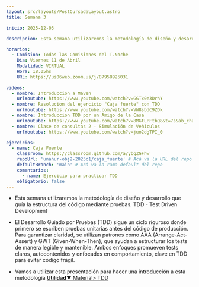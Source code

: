 ```yaml
---
layout: src/layouts/PostCursadaLayout.astro
title: Semana 3

inicio: 2025-12-03

descripcion: Esta semana utilizaremos la metodología de diseño y desarrollo que guía la estructura del código mediante pruebas. TDD

horarios:
  - Comision: Todas las Comisiones del T.Noche
    Dia: Viernes 11 de Abril
    Modalidad: VIRTUAL
    Hora: 18.05hs
    URL: https://us06web.zoom.us/j/87958925031

videos:
  - nombre: Introduccion a Maven
    urlYoutube: https://www.youtube.com/watch?v=GGTx0e3DrhY
  - nombre: Resolucion del ejercicio "Caja fuerte" con TDD
    urlYoutube: https://www.youtube.com/watch?v=VW8sbdC9ZOk
  - nombre: Introduccion TDD por un Amigo de la Casa
    urlYoutube: https://www.youtube.com/watch?v=8MGtLPFtbQ8&t=7s&ab_channel=ElSurtambi%C3%A9nprograma
  - nombre: Clase de consultas 2 - Simulación de Vehículos
    urlYoutube: https://www.youtube.com/watch?v=juo2dgTPI_0

ejercicios:
  - name: Caja Fuerte
    classroom: https://classroom.github.com/a/ybgZGFhw
    repoUrl: 'unahur-obj2-2025c1/caja_fuerte' # Acá va la URL del repo sin el "https://github.com/"
    defaultBranch: 'main' # Acá va la rama default del repo
    comentarios:
      - name: Ejercicio para practicar TDD
    obligatorio: false
---
```


- Esta semana utilizaremos la metodología de diseño y desarrollo que guía la estructura del código mediante pruebas. TDD - Test Driven Development

- El Desarrollo Guiado por Pruebas (TDD) sigue un ciclo riguroso donde primero se escriben pruebas unitarias antes del código de producción. Para garantizar claridad, se utilizan patrones como AAA (Arrange-Act-Assert) y GWT (Given-When-Then), que ayudan a estructurar los tests de manera legible y mantenible. Ambos enfoques promueven tests claros, autocontenidos y enfocados en comportamiento, clave en TDD para evitar código frágil.

- Vamos a utilizar esta presentación para hacer una introducción a esta metodología <a href="/material#tdd" target="_blank">**Utilidad**▼ Material> TDD</a>
